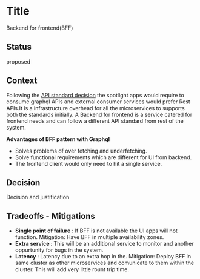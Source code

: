 # Title
Backend for frontend(BFF)

## Status
proposed 

## Context
Following the [API standard decision](./adr-api-standard.md) the spotlight apps would require to consume graphql APIs and external consumer services would prefer Rest APIs.It is a infrastructure overhead for all the microservices to supports both the standards initially. A Backend for frontend is a service catered for frontend needs and can follow a different API standard from rest of the system. 

<b>Advantages of BFF pattern with Graphql</b>

* Solves problems of over fetching and underfetching. 
* Solve functional requirements which are different for UI from backend.
* The frontend client would only need to hit a single service. 

## Decision
Decision and justification

## Tradeoffs - Mitigations

* <b> Single point of failure</b> : If BFF is not available the UI apps will not function. 
    Mitigation: Have BFF in multiple availability zones.
* <b> Extra service  </b> : This will be an additional service to monitor and another oppurtunity for bugs in the system. 
* <b> Latency </b> : Latency due to an extra hop in the.
    Mitigation: Deploy BFF in same cluster as other microservices and comunicate to them within the cluster. This will add very little rount trip time.